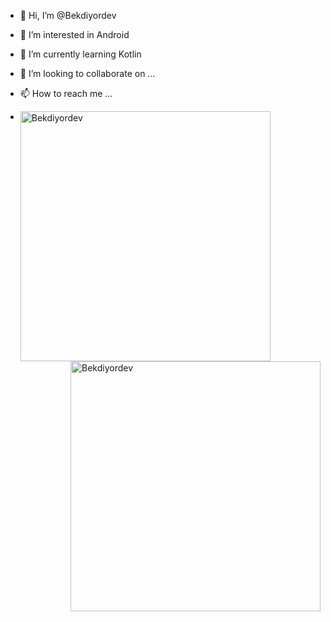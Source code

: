 - 👋 Hi, I’m @Bekdiyordev
- 👀 I’m interested in Android
- 🌱 I’m currently learning Kotlin
- 💞️ I’m looking to collaborate on ...
- 📫 How to reach me ...

- <img width="400" align="left" src="https://github-readme-stats.vercel.app/api?username=Bekdiyordev&theme=github_dark&show_icons=true&locale=en" alt="Bekdiyordev" />
<img width="400" align="right" src="https://github-readme-streak-stats.herokuapp.com?user=Bekdiyordev&theme=tokyonight_duo&hide_border=true" alt="Bekdiyordev" />


